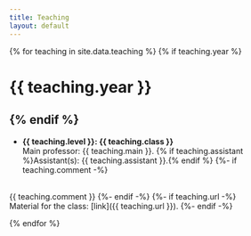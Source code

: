 ```yaml
---
title: Teaching
layout: default
---
```


{% for teaching in site.data.teaching %}
{% if teaching.year %}

# {{ teaching.year }}

{% endif %}
----
- **{{ teaching.level }}: {{ teaching.class }}**<br>
  Main professor: {{ teaching.main }}. {% if teaching.assistant %}Assistant(s): {{ teaching.assistant }}.{% endif %}
{%- if teaching.comment -%}
<br>
  {{ teaching.comment }}
{%- endif -%}
{%- if teaching.url -%}
<br>
  Material for the class: [link]({{ teaching.url }}).
{%- endif -%}

{% endfor %}





